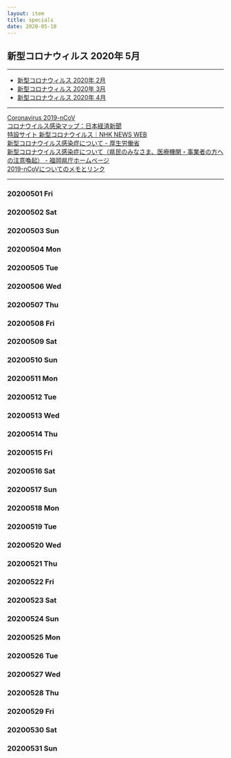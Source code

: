 ```yaml
---
layout: item
title: specials
date: 2020-05-10
---
```

## 新型コロナウィルス 2020年 5月

---

- [新型コロナウィルス 2020年 2月](https://kidokun153.github.io/specials/covid-19/2020-02.html)
- [新型コロナウィルス 2020年 3月](https://kidokun153.github.io/specials/covid-19/2020-03.html)
- [新型コロナウィルス 2020年 4月](https://kidokun153.github.io/specials/covid-19/2020-04.html)

---
[Coronavirus 2019-nCoV](https://gisanddata.maps.arcgis.com/apps/opsdashboard/index.html#/bda7594740fd40299423467b48e9ecf6)<br>
[コロナウイルス感染マップ：日本経済新聞](https://vdata.nikkei.com/newsgraphics/coronavirus-world-map/)<br>
[特設サイト 新型コロナウイルス｜NHK NEWS WEB](https://www3.nhk.or.jp/news/special/coronavirus/?utm_int=all_contents_free-space_001)<br>
[新型コロナウイルス感染症について - 厚生労働省](https://www.mhlw.go.jp/stf/seisakunitsuite/bunya/0000164708_00001.html)<br>
[新型コロナウイルス感染症について（県民のみなさま、医療機関・事業者の方への注意喚起） - 福岡県庁ホームページ](http://www.pref.fukuoka.lg.jp/contents/bukan.html)<br>
[2019-nCoVについてのメモとリンク](http://minato.sip21c.org/2019-nCoV-im3r.html)<br>

---
### 20200501 Fri
### 20200502 Sat
### 20200503 Sun
### 20200504 Mon
### 20200505 Tue
### 20200506 Wed
### 20200507 Thu
### 20200508 Fri
### 20200509 Sat
### 20200510 Sun
### 20200511 Mon
### 20200512 Tue
### 20200513 Wed
### 20200514 Thu
### 20200515 Fri
### 20200516 Sat
### 20200517 Sun
### 20200518 Mon
### 20200519 Tue
### 20200520 Wed
### 20200521 Thu
### 20200522 Fri
### 20200523 Sat
### 20200524 Sun
### 20200525 Mon
### 20200526 Tue
### 20200527 Wed
### 20200528 Thu
### 20200529 Fri
### 20200530 Sat
### 20200531 Sun